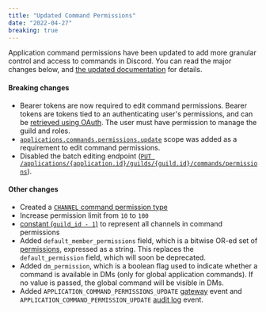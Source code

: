 ```yaml
---
title: "Updated Command Permissions"
date: "2022-04-27"
breaking: true
---
```


Application command permissions have been updated to add more granular control and access to commands in Discord. You can read the major changes below, and [the updated documentation](#DOCS_INTERACTIONS_APPLICATION_COMMANDS/permissions) for details.

#### Breaking changes

* Bearer tokens are now required to edit command permissions. Bearer tokens are tokens tied to an authenticating user's permissions, and can be [retrieved using OAuth](#DOCS_TOPICS_OAUTH2). The user must have permission to manage the guild and roles.
* [`applications.commands.permissions.update`](#DOCS_TOPICS_OAUTH2/shared-resources-oauth2-scopes) scope was added as a requirement to edit command permissions.
* Disabled the batch editing endpoint ([`PUT /applications/{application.id}/guilds/{guild.id}/commands/permissions`](#DOCS_INTERACTIONS_APPLICATION_COMMANDS/batch-edit-application-command-permissions)).

#### Other changes

* Created a [`CHANNEL` command permission type](#DOCS_INTERACTIONS_APPLICATION_COMMANDS/application-command-permissions-object-application-command-permission-type)
* Increase permission limit from `10` to `100`
* [constant (`guild_id - 1`)](#DOCS_INTERACTIONS_APPLICATION_COMMANDS/application-command-permissions-object-application-command-permissions-constants) to represent all channels in command permissions
* Added `default_member_permissions` field, which is a bitwise OR-ed set of [permissions](#DOCS_TOPICS_PERMISSIONS/permissions-bitwise-permission-flags), expressed as a string. This replaces the `default_permission` field, which will soon be deprecated.
* Added `dm_permission`, which is a boolean flag used to indicate whether a command is available in DMs (only for global application commands). If no value is passed, the global command will be visible in DMs.
* Added `APPLICATION_COMMAND_PERMISSIONS_UPDATE` [gateway](#DOCS_EVENTS_GATEWAY_EVENTS/application-command-permissions-update) event and `APPLICATION_COMMAND_PERMISSION_UPDATE` [audit log](#DOCS_RESOURCES_AUDIT_LOG) event.
